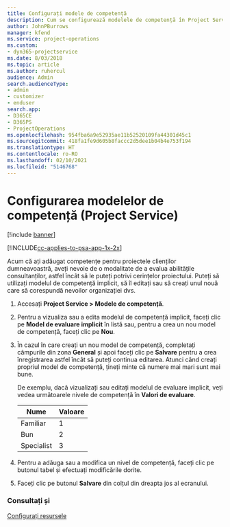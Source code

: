 ```yaml
---
title: Configurați modele de competență
description: Cum se configurează modelele de competență în Project Service
author: JohnPBurrows
manager: kfend
ms.service: project-operations
ms.custom:
- dyn365-projectservice
ms.date: 8/03/2018
ms.topic: article
ms.author: ruhercul
audience: Admin
search.audienceType:
- admin
- customizer
- enduser
search.app:
- D365CE
- D365PS
- ProjectOperations
ms.openlocfilehash: 954fba6a9e52935ae11b52520109fa44301d45c1
ms.sourcegitcommit: 418fa1fe9d605b8faccc2d5dee1b04b4e753f194
ms.translationtype: HT
ms.contentlocale: ro-RO
ms.lasthandoff: 02/10/2021
ms.locfileid: "5146768"
---
```

# <a name="set-up-proficiency-models-project-service"></a>Configurarea modelelor de competență (Project Service)

[!include [banner](../includes/psa-now-project-operations.md)]

[!INCLUDE[cc-applies-to-psa-app-1x-2x](../includes/cc-applies-to-psa-app-1x-2x.md)]

Acum că ați adăugat competențe pentru proiectele clienților dumneavoastră, aveți nevoie de o modalitate de a evalua abilitățile consultanților, astfel încât să le puteți potrivi cerințelor proiectului. Puteți să utilizați modelul de competență implicit, să îl editați sau să creați unul nouă care să corespundă nevoilor organizației dvs.  
  
1.  Accesați **Project Service > Modele de competență**.  
  
2.  Pentru a vizualiza sau a edita modelul de competență implicit, faceți clic pe **Model de evaluare implicit** în listă sau, pentru a crea un nou model de competență, faceți clic pe **Nou**.  
  
3.  În cazul în care creați un nou model de competență, completați câmpurile din zona **General** și apoi faceți clic pe **Salvare** pentru a crea înregistrarea astfel încât să puteți continua editarea. Atunci când creați propriul model de competență, țineți minte că numere mai mari sunt mai bune.  
  
     De exemplu, dacă vizualizați sau editați modelul de evaluare implicit, veți vedea următoarele nivele de competență în **Valori de evaluare**.  
  
    |Nume|Valoare|  
    |----------|-----------|  
    |Familiar|1|  
    |Bun|2|  
    |Specialist|3|  
  
4.  Pentru a adăuga sau a modifica un nivel de competență, faceți clic pe butonul tabel și efectuați modificările dorite.  
  
5.  Faceți clic pe butonul **Salvare** din colțul din dreapta jos al ecranului.  
  
### <a name="see-also"></a>Consultați și  
 [Configurați resursele](../psa/set-up-resources.md)
